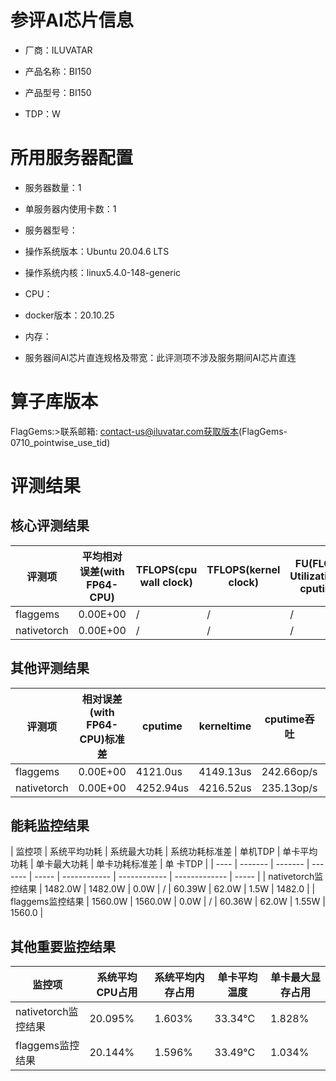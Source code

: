 # 参评AI芯片信息

* 厂商：ILUVATAR

* 产品名称：BI150
* 产品型号：BI150
* TDP：W

# 所用服务器配置

* 服务器数量：1


* 单服务器内使用卡数：1
* 服务器型号：
* 操作系统版本：Ubuntu 20.04.6 LTS
* 操作系统内核：linux5.4.0-148-generic
* CPU：
* docker版本：20.10.25
* 内存：
* 服务器间AI芯片直连规格及带宽：此评测项不涉及服务期间AI芯片直连

# 算子库版本
FlagGems:>联系邮箱: contact-us@iluvatar.com获取版本(FlagGems-0710_pointwise_use_tid)

# 评测结果

## 核心评测结果

| 评测项  | 平均相对误差(with FP64-CPU) | TFLOPS(cpu wall clock) | TFLOPS(kernel clock) | FU(FLOPS Utilization)-cputime | FU-kerneltime |
| ---- | -------------- | -------------- | ------------ | ------ | ----- |
| flaggems | 0.00E+00    | /  | /  | / | / |
| nativetorch | 0.00E+00    | / | /  |  /  | /  |

## 其他评测结果

| 评测项  | 相对误差(with FP64-CPU)标准差 | cputime | kerneltime | cputime吞吐 | kerneltime吞吐 | 无预热时延 | 预热后时>延 |
| ---- | -------------- | -------------- | ------------ | ------------ | -------------- | -------------- | ------------ |
| flaggems | 0.00E+00    | 4121.0us       | 4149.13us        | 242.66op/s | 241.01op/s | 218474.86us | 4330.0us |
| nativetorch | 0.00E+00    | 4252.94us       | 4216.52us        | 235.13op/s | 237.16op/s | 4584.68us | 4405.15us |

## 能耗监控结果

| 监控项  | 系统平均功耗  | 系统最大功耗  | 系统功耗标准差 | 单机TDP | 单卡平均功耗 | 单卡最大功耗 | 单卡功耗标准差 | 单
卡TDP |
| ---- | ------- | ------- | ------- | ----- | ------------ | ------------ | ------------- | ----- |
| nativetorch监控结果 | 1482.0W | 1482.0W | 0.0W   | /     | 60.39W       | 62.0W      | 1.5W        | 1482.0  |
| flaggems监控结果 | 1560.0W | 1560.0W | 0.0W   | /     | 60.36W       | 62.0W      | 1.55W        | 1560.0  |

## 其他重要监控结果

| 监控项  | 系统平均CPU占用 | 系统平均内存占用 | 单卡平均温度 | 单卡最大显存占用 |
| ---- | --------- | -------- | ------------ | -------------- |
| nativetorch监控结果 | 20.095%    | 1.603%   | 33.34°C       | 1.828%        |
| flaggems监控结果 | 20.144%    | 1.596%   | 33.49°C       | 1.034%        |
